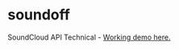 # soundoff
SoundCloud API Technical - 
[Working demo here.](https://adamthewizard.github.io/soundoff)

